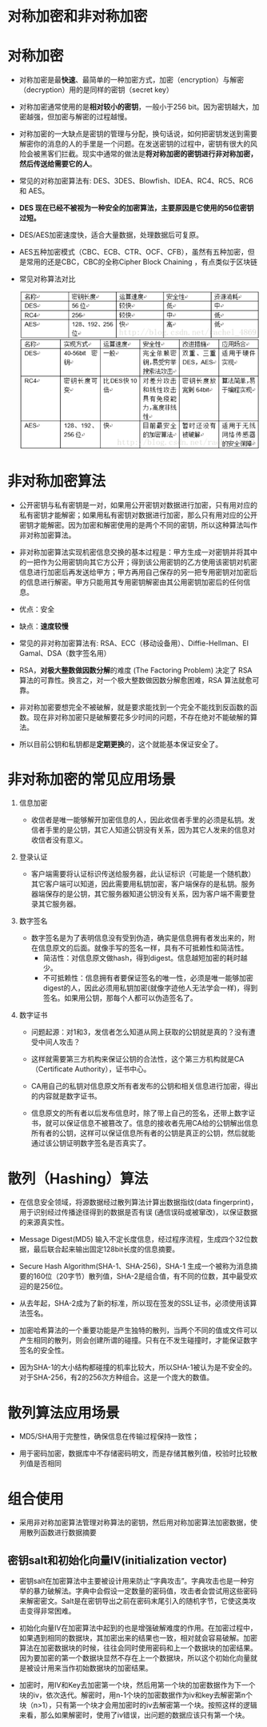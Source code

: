 # 对称加密和非对称加密

# 对称加密
 * 对称加密是最**快速**、最简单的一种加密方式，加密（encryption）与解密（decryption）用的是同样的密钥（secret key）
 
 * 对称加密通常使用的是**相对较小的密钥**，一般小于256 bit。因为密钥越大，加密越强，但加密与解密的过程越慢。
 
 * 对称加密的一大缺点是密钥的管理与分配，换句话说，如何把密钥发送到需要解密你的消息的人的手里是一个问题。在发送密钥的过程中，密钥有很大的风险会被黑客们拦截。现实中通常的做法是**将对称加密的密钥进行非对称加密，然后传送给需要它的人**。
 
 * 常见的对称加密算法有: DES、3DES、Blowfish、IDEA、RC4、RC5、RC6 和 AES。
 
 * **DES 现在已经不被视为一种安全的加密算法，主要原因是它使用的56位密钥过短。**
 
 * DES/AES加密速度快，适合大量数据，处理数据后可复原。
 
 * AES五种加密模式（CBC、ECB、CTR、OCF、CFB），虽然有五种加密，但是常用的还是CBC，CBC的全称Cipher Block Chaining ，有点类似于区块链
 
 * 常见对称算法对比
 
    ![对称加密算法对比]
 
 [对称加密算法对比]:img/对称加密算法对比.png
 
# 非对称加密算法
  * 公开密钥与私有密钥是一对，如果用公开密钥对数据进行加密，只有用对应的私有密钥才能解密；如果用私有密钥对数据进行加密，那么只有用对应的公开密钥才能解密。因为加密和解密使用的是两个不同的密钥，所以这种算法叫作非对称加密算法。 
  
  * 非对称加密算法实现机密信息交换的基本过程是：甲方生成一对密钥并将其中的一把作为公用密钥向其它方公开；得到该公用密钥的乙方使用该密钥对机密信息进行加密后再发送给甲方；甲方再用自己保存的另一把专用密钥对加密后的信息进行解密。甲方只能用其专用密钥解密由其公用密钥加密后的任何信息。
  
  * 优点：安全
  
  * 缺点：**速度较慢**
  
  * 常见的非对称加密算法有: RSA、ECC（移动设备用）、Diffie-Hellman、El Gamal、DSA（数字签名用）
  
  * RSA，**对极大整数做因数分解**的难度 (The Factoring Problem) 决定了 RSA 算法的可靠性。换言之，对一个极大整数做因数分解愈困难，RSA 算法就愈可靠。
  
  * 非对称加密要想完全不被破解，就是要求能找到一个完全不能找到反函数的函数。现在非对称加密只是破解要花多少时间的问题，不存在绝对不能破解的算法。
  
  * 所以目前公钥和私钥都是**定期更换**的，这个就能基本保证安全了。
  
 # 非对称加密的常见应用场景
 
 1. 信息加密
 　　
    * 收信者是唯一能够解开加密信息的人，因此收信者手里的必须是私钥。发信者手里的是公钥，其它人知道公钥没有关系，因为其它人发来的信息对收信者没有意义。
 
 2. 登录认证 
    
    * 客户端需要将认证标识传送给服务器，此认证标识（可能是一个随机数）其它客户端可以知道，因此需要用私钥加密，客户端保存的是私钥。服务器端保存的是公钥，其它服务器知道公钥没有关系，因为客户端不需要登录其它服务器。
 
 3. 数字签名 
    * 数字签名是为了表明信息没有受到伪造，确实是信息拥有者发出来的，附在信息原文的后面。就像手写的签名一样，具有不可抵赖性和简洁性。
      * 简洁性：对信息原文做hash，得到digest。信息越短加密的耗时越少。
      * 不可抵赖性：信息拥有者要保证签名的唯一性，必须是唯一能够加密digest的人，因此必须用私钥加密(就像字迹他人无法学会一样)，得到签名。如果用公钥，那每个人都可以伪造签名了。
 
 4. 数字证书
    
    * 问题起源：对1和3，发信者怎么知道从网上获取的公钥就是真的？没有遭受中间人攻击？

    * 这样就需要第三方机构来保证公钥的合法性，这个第三方机构就是CA（Certificate Authority），证书中心。
 
    * CA用自己的私钥对信息原文所有者发布的公钥和相关信息进行加密，得出的内容就是数字证书。
 
    * 信息原文的所有者以后发布信息时，除了带上自己的签名，还带上数字证书，就可以保证信息不被篡改了。信息的接收者先用CA给的公钥解出信息所有者的公钥，这样可以保证信息所有者的公钥是真正的公钥，然后就能通过该公钥证明数字签名是否真实了。
    
 # 散列（Hashing）算法   
 
 * 在信息安全领域，将源数据经过散列算法计算出数据指纹(data fingerprint)，用于识别经过传播途径得到的数据是否有误 (通信误码或被窜改)，以保证数据的来源真实性。
 
 * Message Digest(MD5) 输入不定长度信息，经过程序流程，生成四个32位数据，最后联合起来输出固定128bit长度的信息摘要。
 
 * Secure Hash Algorithm(SHA-1、SHA-256)，SHA-1 生成一个被称为消息摘要的160位（20字节）散列值，SHA-2是组合值，有不同的位数，其中最受欢迎的是256位。
 
 * 从去年起，SHA-2成为了新的标准，所以现在签发的SSL证书，必须使用该算法签名。
 
 * 加密哈希算法的一个重要功能是产生独特的散列，当两个不同的值或文件可以产生相同的散列，则会创建所谓的碰撞。只有在不发生碰撞时，才能保证数字签名的安全性。
 
 * 因为SHA-1的大小结构都碰撞的机率比较大，所以SHA-1被认为是不安全的。对于SHA-256，有2的256次方种组合。这是一个庞大的数值。
 
 # 散列算法应用场景
 
 * MD5/SHA用于完整性，确保信息在传输过程保持一致性；
 
 * 用于密码加密，数据库中不存储密码明文，而是存储其散列值，校验时比较散列值是否相同
 
 # 组合使用
 
 * 采用非对称加密算法管理对称算法的密钥，然后用对称加密算法加密数据，使用散列函数进行数据摘要
 
 ## 密钥salt和初始化向量IV(initialization vector)
 
 * 密钥salt在加密算法中主要被设计用来防止“字典攻击”。字典攻击也是一种穷举的暴力破解法。字典中会假设一定数量的密码值，攻击者会尝试用这些密码来解密密文。Salt是在密钥导出之前在密码末尾引入的随机字节，它使这类攻击变得非常困难。
 
 * 初始化向量IV在加密算法中起到的也是增强破解难度的作用。在加密过程中，如果遇到相同的数据块，其加密出来的结果也一致，相对就会容易破解。加密算法在加密数据块的时候，往往会同时使用密码和上一个数据块的加密结果。因为要加密的第一个数据块显然不存在上一个数据块，所以这个初始化向量就是被设计用来当作初始数据块的加密结果。
 
 * 加密时，用IV和Key去加密第一个块，然后用第一个块的加密数据作为下一个块的iv，依次迭代。解密时，用n-1个块的加密数据作为iv和key去解密第n个块（n>1），只有第一个块才会用加密时的iv去解密第一个块。按照这样的逻辑来看，那么如果解密时，使用了iv错误，出问题的数据应该只有第一个块。
   